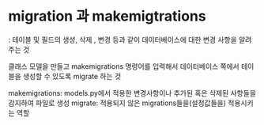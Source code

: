 # migration 과 makemigtrations

: 테이블 및 필드의 생성, 삭제 , 변경 등과 같이 데이터베이스에 대한 변경 사항을 알려주는 것

클래스 모델을 만들고 makemigrations 명령어를 입력해서 데이터베이스 쪽에서 테이블을 생성할 수 있도록 migrate 하는 것

makemigrations: models.py에서 적용한 변경사항이나 추가된 혹은 삭제된 사항들을 감지하여 파일로 생성
migrate: 적용되지 않은 migrations들을(설정값들을) 적용시키는 역할

